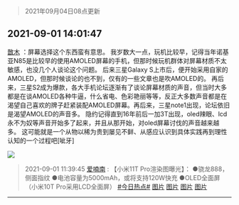 > 2021年09月04日08点更新
<link rel="stylesheet" href="https://cdn.jsdelivr.net/gh/taotie6/sampleJSON@main/css/photo_show.css">


 ## 2021-09-01 14:01:47 

 [㪚木](https://www.coolapk.com/feed/29686930?shareKey=ZDM5MGMwMjNmZDNhNjEzMmJmODM~) ：屏幕选择这个东西蛮有意思。
我岁数大一点，玩机比较早，记得当年诺基亚N85是比较早的使用AMOLED屏幕的手机，但那时候玩机群体对屏幕材质不太敏感，也没几个人谈论这个问题。
后来三星Galaxy S上市后，便开始采用自家的AMOLED，但那时候谈论的也不到<!--break-->，仅有的一些文章也是吹AMOLED的。
再后来，三星S2成为爆款，各大手机论坛逐渐有了谈论屏幕材质的声音，但当时大多都是在谈AMOLED各种牛逼，什么省电、色彩艳丽等等，反正大多数声音都是在渴望自己喜欢的牌子赶紧装配AMOLED屏幕。再后来，三星note1出现，论坛依旧是渴望AMOLED的声音多。
隐约记得直到16年前后一加3T出现，oled辣眼、lcd永不为奴等声音开始多了起来，并且从那开始，对oled屏幕讨伐的声音越来越多。
这可能就是一个从物以稀为贵到屡见不鲜、从感应认识到具体实践再到理性认知的一个过程吧[呲牙] 

<div class="album">
<img class="img-item" src="http://image.coolapk.com/feed/2019/0314/14/1081091_1552545126_9026@277x194.gif" />
</div>

> 2021-09-01 11:39:45 
> [爱喃南](https://www.coolapk.com/feed/29683744?shareKey=MzgyODE1ODQzNjdlNjEzMmJmODM~) : 【小米11T Pro渲染图曝光】： ●骁龙888，侧面指纹 ●电池容量为5000mAh，或将支持120W快充 ●OLED全面屏（小米10T Pro采用LCD全面屏） <a class="feed-link-tag" href="/t/今日热点?type=0">#今日热点#</a> 
[图片](http://image.coolapk.com/feed/2021/0901/11/3426865_1f22b584_7581_0659@700x394.jpeg)
[图片](http://image.coolapk.com/feed/2021/0901/11/3426865_7d53223d_7581_0661@700x393.jpeg)
[图片](http://image.coolapk.com/feed/2021/0901/11/3426865_005f85de_7581_0662@700x394.jpeg)
[图片](http://image.coolapk.com/feed/2021/0901/11/3426865_9b8cb0e4_7581_0664@700x394.jpeg)

 ------- 

